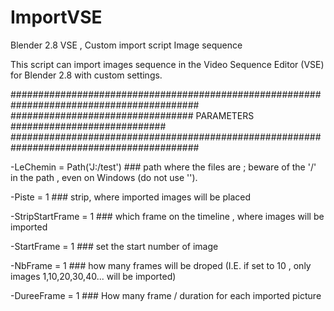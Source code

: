 # ImportVSE
Blender 2.8 VSE , Custom import script Image sequence

This script can import images sequence in the Video Sequence Editor (VSE) for Blender 2.8 with custom settings.


##########################################################################################
#################################         PARAMETERS          ############################
##########################################################################################

-LeChemin = Path('J:/test')  ### path where the files are ;  beware of the '/' in the path , even on Windows (do not use '\').

-Piste = 1                   ### strip, where imported images will be placed

-StripStartFrame = 1         ### which frame on the timeline , where images will be imported 

-StartFrame = 1              ### set the start number of image 

-NbFrame = 1                 ### how many frames will be droped (I.E. if set to 10 , only images 1,10,20,30,40... will be imported)

-DureeFrame = 1              ### How many frame / duration for each imported picture 
